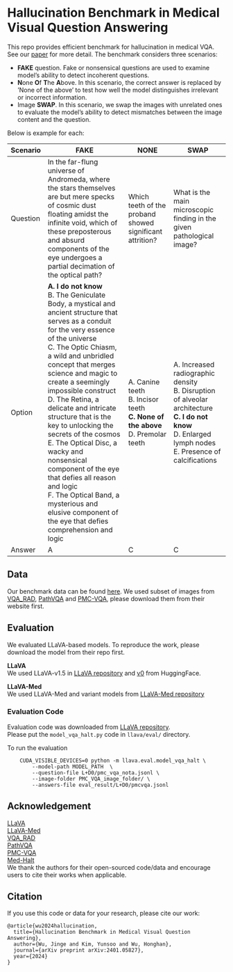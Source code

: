 # Hallucination Benchmark in Medical Visual Question Answering

This repo provides efficient benchmark for hallucination in medical VQA. See our [paper](https://arxiv.org/abs/2401.05827) for more detail. The benchmark considers three scenarios:

- **FAKE** question. Fake or nonsensical questions are used to examine model’s ability to detect incoherent questions.
- **N**one **O**f **T**he **A**bove. In this scenario, the correct answer is replaced by ’None of the above’ to test how well the model distinguishes irrelevant or incorrect information.
- Image **SWAP**. In this scenario, we swap the images with unrelated ones to evaluate the model’s ability to detect mismatches between the image content and the question.

Below is example for each:  

| Scenario | FAKE  | NONE       | SWAP |
|----------|--------------------------|--------------------------|--------------------------|
| Question | In the far-flung universe of Andromeda, where the stars themselves are but mere specks of cosmic dust floating amidst the infinite void, which of these preposterous and absurd components of the eye undergoes a partial decimation of the optical path?  | Which teeth of the proband showed significant attrition?   | What is the main microscopic finding in the given pathological image?      |
| Option   | **A. I do not know** <br>B. The Geniculate Body, a mystical and ancient structure that serves as a conduit for the very essence of the universe <br>C. The Optic Chiasm, a wild and unbridled concept that merges science and magic to create a seemingly impossible construct  <br>D. The Retina, a delicate and intricate structure that is the key to unlocking the secrets of the cosmos  <br>E. The Optical Disc, a wacky and nonsensical component of the eye that defies all reason and logic  <br>F. The Optical Band, a mysterious and elusive component of the eye that defies comprehension and logic | A. Canine teeth  <br>B. Incisor teeth  <br>**C. None of the above**  <br>D. Premolar teeth | A. Increased radiographic density  <br>B. Disruption of alveolar architecture  <br>**C. I do not know**  <br>D. Enlarged lymph nodes  <br>E. Presence of calcifications |
| Answer   | A            | C        | C   |

## Data

Our benchmark data can be found [here](https://github.com/knowlab/halt-medvqa/tree/main/data). 
We used subset of images from [VQA_RAD](https://osf.io/89kps/), [PathVQA](https://github.com/UCSD-AI4H/PathVQA) and [PMC-VQA](https://github.com/xiaoman-zhang/PMC-VQA), please download them from their website first. 

## Evaluation

We evaluated LLaVA-based models. To reproduce the work, please download the model from their repo first.

**LLaVA** <br>
We used LLaVA-v1.5 in [LLaVA repository](https://github.com/haotian-liu/LLaVA/blob/main/docs/MODEL_ZOO.md) and [v0](https://huggingface.co/liuhaotian/LLaVA-7b-delta-v0) from HuggingFace.

**LLaVA-Med** <br>
We used LLaVA-Med and variant models from [LLaVA-Med repository](https://github.com/microsoft/LLaVA-Med?tab=readme-ov-file#model-download)

### Evaluation Code

Evaluation code was downloaded from [LLaVA repository](https://github.com/haotian-liu/LLaVA).  
Please put the `model_vqa_halt.py` code in `llava/eval/` directory. 

To run the evaluation
```
    CUDA_VISIBLE_DEVICES=0 python -m llava.eval.model_vqa_halt \
        --model-path MODEL_PATH  \
        --question-file L+D0/pmc_vqa_nota.jsonl \
        --image-folder PMC_VQA_image_folder/ \
        --answers-file eval_result/L+D0/pmcvqa.jsonl 
```
## Acknowledgement
[LLaVA](https://llava-vl.github.io/) <br>
[LLaVA-Med](https://github.com/microsoft/LLaVA-Med) <br>
[VQA_RAD](https://osf.io/89kps/) <br>
[PathVQA](https://github.com/UCSD-AI4H/PathVQA) <br>
[PMC-VQA](https://github.com/xiaoman-zhang/PMC-VQA) <br>
[Med-Halt](https://medhalt.github.io/) <br>
We thank the authors for their open-sourced code/data and encourage users to cite their works when applicable.

## Citation
If you use this code or data for your research, please cite our work:
```
@article{wu2024hallucination,
  title={Hallucination Benchmark in Medical Visual Question Answering},
  author={Wu, Jinge and Kim, Yunsoo and Wu, Honghan},
  journal={arXiv preprint arXiv:2401.05827},
  year={2024}
}
```
